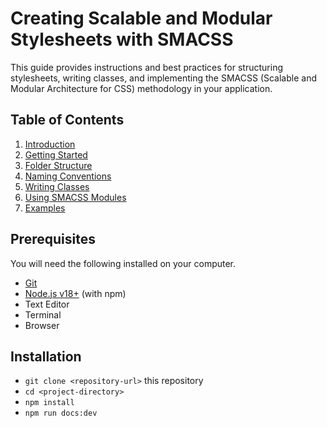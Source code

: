 # Creating Scalable and Modular Stylesheets with SMACSS

This guide provides instructions and best practices for structuring stylesheets, writing classes, and implementing the SMACSS (Scalable and Modular Architecture for CSS) methodology in your application.

## Table of Contents

1. [Introduction](#introduction)
2. [Getting Started](#getting-started)
3. [Folder Structure](#folder-structure)
4. [Naming Conventions](#naming-conventions)
5. [Writing Classes](#writing-classes)
6. [Using SMACSS Modules](#using-smacss-modules)
7. [Examples](#examples)

## Prerequisites

You will need the following installed on your computer.

* [Git](https://git-scm.com/)
* [Node.js v18+](https://nodejs.org/) (with npm)
* Text Editor
* Terminal
* Browser

## Installation

- `git clone <repository-url>` this repository
- `cd <project-directory>`
- `npm install`
- `npm run docs:dev`